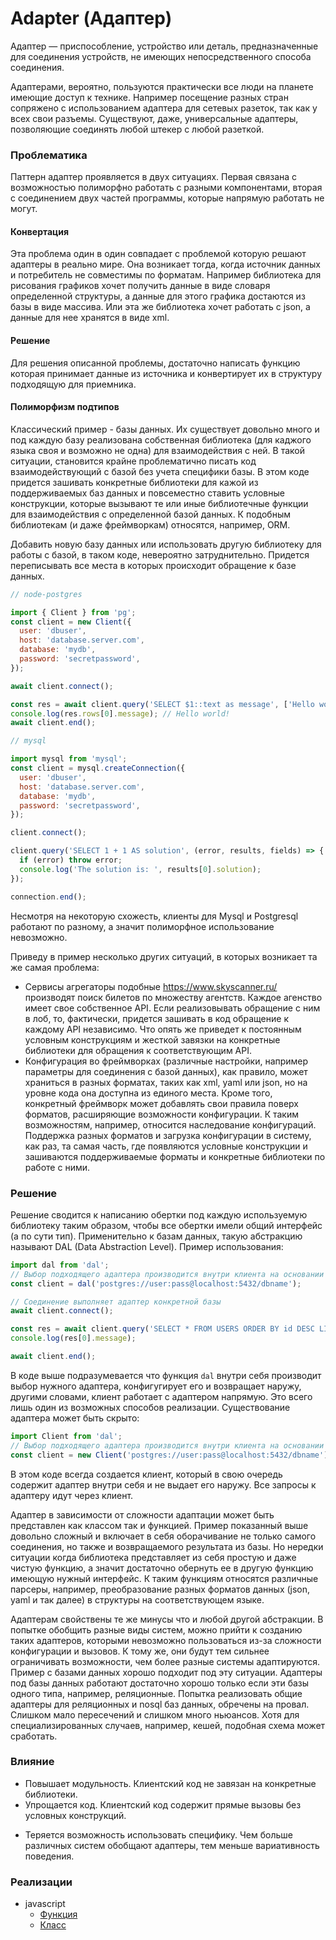 # Adapter (Адаптер)

Адаптер — приспособление, устройство или деталь, предназначенные для соединения устройств, не имеющих непосредственного способа соединения.

Адаптерами, вероятно, пользуются практически все люди на планете имеющие доступ к технике. Например посещение разных стран сопряжено с использованием адаптера для сетевых разеток, так как у всех свои разъемы. Существуют, даже, универсальные адаптеры, позволяющие соединять любой штекер с любой разеткой.

### Проблематика

Паттерн адаптер проявляется в двух ситуациях. Первая связана с возможностью полиморфно работать с разными компонентами, вторая с соединением двух частей программы, которые напрямую работать не могут.

#### Конвертация

Эта проблема один в один совпадает с проблемой которую решают адаптеры в реально мире. Она возникает тогда, когда источник данных и потребитель не совместимы по форматам. Например библиотека для рисования графиков хочет получить данные в виде словаря определенной структуры, а данные для этого графика достаются из базы в виде массива. Или эта же библиотека хочет работать с json, а данные для нее хранятся в виде xml.

#### Решение

Для решения описанной проблемы, достаточно написать функцию которая принимает данные из источника и конвертирует их в структуру подходящую для приемника.

#### Полиморфизм подтипов

Классический пример - базы данных. Их существует довольно много и под каждую базу реализована собственная библиотека (для каджого языка своя и возможно не одна) для взаимодействия с ней. В такой ситуации, становится крайне проблематично писать код взаимодействующий с базой без учета специфики базы. В этом коде придется зашивать конкретные библиотеки для кажой из поддерживаемых баз данных и повсеместно ставить условные конструкции, которые вызывают те или иные библиотечные функции для взаимодействия с определенной базой данных. К подобным библиотекам (и даже фреймворкам) относятся, например, ORM.

Добавить новую базу данных или использовать другую библиотеку для работы с базой, в таком коде, невероятно затруднительно. Придется переписывать все места в которых происходит обращение к базе данных.

```javascript
// node-postgres

import { Client } from 'pg';
const client = new Client({
  user: 'dbuser',
  host: 'database.server.com',
  database: 'mydb',
  password: 'secretpassword',
});

await client.connect();

const res = await client.query('SELECT $1::text as message', ['Hello world!']);
console.log(res.rows[0].message); // Hello world!
await client.end();
```

```javascript
// mysql

import mysql from 'mysql';
const client = mysql.createConnection({
  user: 'dbuser',
  host: 'database.server.com',
  database: 'mydb',
  password: 'secretpassword',
});

client.connect();

client.query('SELECT 1 + 1 AS solution', (error, results, fields) => {
  if (error) throw error;
  console.log('The solution is: ', results[0].solution);
});

connection.end();
```

Несмотря на некоторую схожесть, клиенты для Mysql и Postgresql работают по разному, а значит полиморфное использование невозможно.

Приведу в пример несколько других ситуаций, в которых возникает та же самая проблема:

* Сервисы агрегаторы подобные https://www.skyscanner.ru/ производят поиск билетов по множеству агентств. Каждое агенство имеет свое собственное API. Если реализовывать обращение с ним в лоб, то, фактически, придется зашивать в код обращение к каждому API независимо. Что опять же приведет к постоянным условным конструкциям и жесткой завязки на конкретные библиотеки для обращения к соответствующим API.
* Конфигурация во фреймворках (различные настройки, например параметры для соединения с базой данных), как правило, может храниться в разных форматах, таких как xml, yaml или json, но на уровне кода она доступна из единого места. Кроме того, конкретный фреймворк может добавлять свои правила поверх форматов, расширяющие возможности конфигурации. К таким возможностям, например, относится наследование конфигураций. Поддержка разных форматов и загрузка конфигурации в систему, как раз, та самая часть, где появляются условные конструкции и зашиваются поддерживаемые форматы и конкретные библиотеки по работе с ними.

### Решение

Решение сводится к написанию обертки под каждую используемую библиотеку таким образом, чтобы все обертки имели общий интерфейс (а по сути тип). Применительно к базам данных, такую абстракцию называют DAL (Data Abstraction Level). Пример использования:

```javascript
import dal from 'dal';
// Выбор подходящего адаптера производится внутри клиента на основании переданного названия базы данных
const client = dal('postgres://user:pass@localhost:5432/dbname');

// Соединение выполняет адаптер конкретной базы
await client.connect();

const res = await client.query('SELECT * FROM USERS ORDER BY id DESC LIMIT 1');
console.log(res[0].message);

await client.end();
```

В коде выше подразумевается что функция `dal` внутри себя производит выбор нужного адаптера, конфигугирует его и возвращает наружу, другими словами, клиент работает с адаптером напрямую. Это всего лишь один из возможных способов реализации. Существование адаптера может быть скрыто:

```javascript
import Client from 'dal';
// Выбор подходящего адаптера производится внутри клиента на основании переданного названия базы данных
const client = new Client('postgres://user:pass@localhost:5432/dbname');
```

В этом коде всегда создается клиент, который в свою очередь содержит адаптер внутри себя и не выдает его наружу. Все запросы к адаптеру идут через клиент.

Адаптер в зависимости от сложности адаптации может быть представлен как классом так и функцией. Пример показанный выше довольно сложный и включает в себя оборачивание не только самого соединения, но также и возвращаемого результата из базы. Но нередки ситуации когда библиотека представляет из себя простую и даже чистую функцию, а значит достаточно обернуть ее в другую функцию имеющую нужный интерфейс. К таким функциям относятся различные парсеры, например, преобразование разных форматов данных (json, yaml и так далее) в структуры на соответствующем языке.

Адаптерам свойствены те же минусы что и любой другой абстракции. В попытке обобщить разные виды систем, можно прийти к созданию таких адаптеров, которыми невозможно пользоваться из-за сложности конфигурации и вызовов. К тому же, они будут тем сильнее ограничивать возможности, чем более разные системы адаптируются. Пример с базами данных хорошо подходит под эту ситуации. Адаптеры под базы данных работают достаточно хорошо только если эти базы одного типа, например, реляционные. Попытка реализовать общие адаптеры для реляционных и nosql баз данных, обречены на провал. Слишком мало пересечений и слишком много ньюансов. Хотя для специализированных случаев, например, кешей, подобная схема может сработать.

### Влияние

+ Повышает модульность. Клиентский код не завязан на конкретные библиотеки.
+ Упрощается код. Клиентский код содержит прямые вызовы без условных конструкций.

- Теряется возможность использовать специфику. Чем больше различных систем обобщают адаптеры, тем меньше вариативность поведения.

### Реализации

* javascript
    * [Функция](javascript/function)
    * [Класс](javascript/class)
